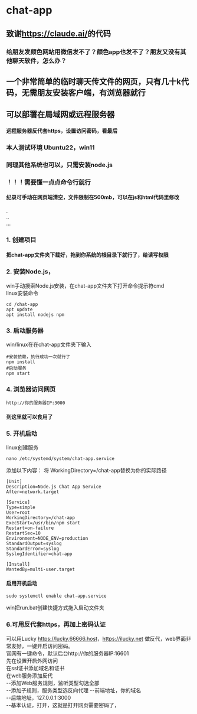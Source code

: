 # chat-app
## 致谢<https://claude.ai/>的代码
### 给朋友发颜色网站用微信发不了？颜色app也发不了？朋友又没有其他聊天软件，怎么办？
## 一个非常简单的临时聊天传文件的网页，只有几十k代码，无需朋友安装客户端，有浏览器就行
## 可以部署在局域网或远程服务器
#### 远程服务器反代套https，设置访问密码，看最后
### 本人测试环境 Ubuntu22，win11
### 同理其他系统也可以，只需安装node.js
### ！！！需要懂一点点命令行就行
#### 纪录可手动在网页端清空，文件限制在500mb，可以在js和html代码里修改
.  
..  
...  


### 1. 创建项目
#### 把chat-app文件夹下载好，拖到你系统的根目录下就行了，给读写权限  

### 2. 安装Node.js，
win手动搜索Node.js安装，在chat-app文件夹下打开命令提示符cmd  
linux安装命令
```
cd /chat-app
apt update  
apt install nodejs npm  
```

### 3. 启动服务器
win/linux在在chat-app文件夹下输入
```
#安装依赖，执行成功一次就行了
npm install
#启动服务
npm start
```

### 4. 浏览器访问网页
```
http://你的服务器IP:3000
```
#### 到这里就可以食用了

### 5. 开机启动
linux创建服务
```
nano /etc/systemd/system/chat-app.service
```
添加以下内容：
将 WorkingDirectory=/chat-app替换为你的实际路径
```
[Unit]
Description=Node.js Chat App Service
After=network.target

[Service]
Type=simple
User=root
WorkingDirectory=/chat-app
ExecStart=/usr/bin/npm start
Restart=on-failure
RestartSec=10
Environment=NODE_ENV=production
StandardOutput=syslog
StandardError=syslog
SyslogIdentifier=chat-app

[Install]
WantedBy=multi-user.target

```
#### 启用开机启动
```
sudo systemctl enable chat-app.service
```
win把run.bat创建快捷方式拖入启动文件夹
### 6.可用反代套https，再加上密码认证
可以用Lucky <https://lucky.66666.host>，<https://ilucky.net> 做反代，web界面非常友好，一键开启访问密码。  
官网有一键命令，默认后台http://你的服务器IP:16601  
先在设置开启外网访问  
在ssl证书添加域名和证书  
在web服务添加反代  
--添加Web服务规则，监听类型勾选全部  
--添加子规则，服务类型选反向代理
--前端地址，你的域名  
--后端地址，127.0.0.1:3000  
--基本认证，打开，这就是打开网页需要密码了，
